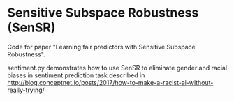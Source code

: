# Sensitive Subspace Robustness (SenSR)

Code for paper "Learning fair predictors with Sensitive Subspace Robustness".

sentiment.py demonstrates how to use SenSR to eliminate gender and racial biases in sentiment prediction task described in http://blog.conceptnet.io/posts/2017/how-to-make-a-racist-ai-without-really-trying/
